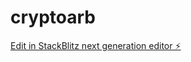 # cryptoarb

[Edit in StackBlitz next generation editor ⚡️](https://stackblitz.com/~/github.com/WestonGFX/cryptoarb)